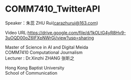 # COMM7410_TwitterAPI

Speaker：朱蕊 ZHU Rui(carazhurui@163.com)  

Video URL:https://drive.google.com/file/d/1kOLtG4yR8Hv9-3uOQD00oZ6lFXpNWrGj/view?usp=sharing  



Master of Science in AI and Digital Meida  
COMM7410 Computational Journalism  
Lecturer : Dr.Xinzhi ZHANG 张昕之  

Hong Kong Baptist University  
School of Communication  
